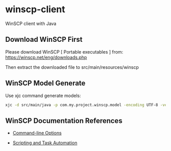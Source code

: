 # winscp-client
WinSCP client with Java

## Download WinSCP First

Please download WinSCP [ Portable executables ] from:
https://winscp.net/eng/downloads.php

Then extract the downloaded file to src/main/resources/winscp

## WinSCP Model Generate

Use xjc command generate models:

```bash
xjc -d src/main/java -p com.my.project.winscp.model -encoding UTF-8 -verbose https://winscp.net/schema/session/1.0
```

## WinSCP Documentation References

- [Command-line Options](https://winscp.net/eng/docs/commandline "Command-line Options")

- [Scripting and Task Automation](https://winscp.net/eng/docs/scripting "Scripting and Task Automation")